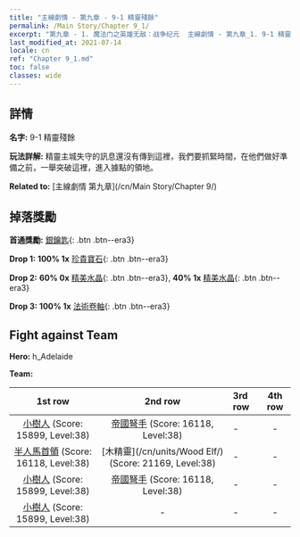 ```yaml
---
title: "主線劇情 - 第九章 - 9-1 精靈殘餘"
permalink: /Main Story/Chapter 9_1/
excerpt: "第九章 - 1. 魔法门之英雄无敌：战争纪元  主線劇情 - 第九章_1. 9-1 精靈殘餘"
last_modified_at: 2021-07-14
locale: cn
ref: "Chapter 9_1.md"
toc: false
classes: wide
---
```


## 詳情

 **名字:** 9-1 精靈殘餘

 **玩法詳解:** 精靈主城失守的訊息還沒有傳到這裡，我們要抓緊時間，在他們做好準備之前，一舉突破這裡，進入據點的領地。

 **Related to:** [主線劇情 第九章](/cn/Main Story/Chapter 9/)

## 掉落獎勵

 **首通獎勵:** [銀鑰匙](/cn/Items/con_693/){: .btn .btn--era3}

 **Drop 1:** **100% 1x** [珍貴寶石](/cn/Items/mat_30/){: .btn .btn--era3}

 **Drop 2:** **60% 0x** [精美水晶](/cn/Items/mat_24/){: .btn .btn--era3}, **40% 1x** [精美水晶](/cn/Items/mat_24/){: .btn .btn--era3}

 **Drop 3:** **100% 1x** [法術卷軸](/cn/Items/con_694/){: .btn .btn--era3}


## Fight against Team
 **Hero:** h_Adelaide

 **Team:**


  | 1st row | 2nd row | 3rd row | 4th row |
  |:----:|:----:|:----|:----:|
  | [小樹人](/cn/units/Treant/) (Score: 15899, Level:38)  | [帝國弩手](/cn/units/Marksman/) (Score: 16118, Level:38)  | - | - |
  | [半人馬首領](/cn/units/Centaur/) (Score: 16118, Level:38)  | [木精靈](/cn/units/Wood Elf/) (Score: 21169, Level:38)  | - | - |
  | [小樹人](/cn/units/Treant/) (Score: 15899, Level:38)  | [帝國弩手](/cn/units/Marksman/) (Score: 16118, Level:38)  | - | - |
  | [小樹人](/cn/units/Treant/) (Score: 15899, Level:38)  | - | - | - |


